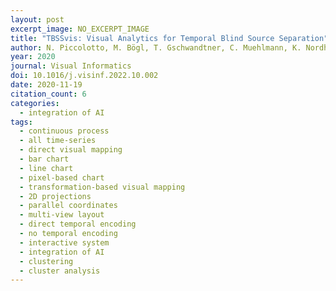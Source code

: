 ```yaml
---
layout: post
excerpt_image: NO_EXCERPT_IMAGE
title: "TBSSvis: Visual Analytics for Temporal Blind Source Separation"
author: N. Piccolotto, M. Bögl, T. Gschwandtner, C. Muehlmann, K. Nordhausen, P. Filzmoser & S. Miksch
year: 2020
journal: Visual Informatics
doi: 10.1016/j.visinf.2022.10.002
date: 2020-11-19
citation_count: 6
categories:
  - integration of AI
tags:
  - continuous process
  - all time-series
  - direct visual mapping
  - bar chart
  - line chart
  - pixel-based chart
  - transformation-based visual mapping
  - 2D projections
  - parallel coordinates
  - multi-view layout
  - direct temporal encoding
  - no temporal encoding
  - interactive system
  - integration of AI
  - clustering
  - cluster analysis
---
```

